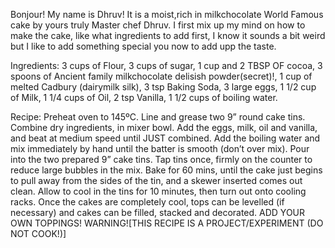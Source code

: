 Bonjour!
My name is Dhruv!
It is a moist,rich in milkchocolate World Famous cake by yours truly Master chef Dhruv.
I first mix up my mind on how to make the cake, like what ingredients to add first, I know it sounds a bit weird but I like to add something special you now to add upp the taste.

Ingredients: 3 cups of Flour, 3 cups of sugar, 1 cup and 2 TBSP OF cocoa, 3 spoons of Ancient family milkchocolate delisish powder(secret)!, 1 cup of melted Cadbury (dairymilk silk), 3 tsp Baking Soda, 3 large eggs, 1 1/2 cup of Milk, 1 1/4 cups of Oil, 2 tsp Vanilla, 1 1/2 cups of boiling water.

Recipe: Preheat oven to 145ºC. Line and grease two 9” round cake tins. Combine dry ingredients, in mixer bowl. Add the eggs, milk, oil and vanilla, and beat at medium speed until JUST combined. Add the boiling water and mix immediately by hand until the batter is smooth (don’t over mix). Pour into the two prepared 9” cake tins. Tap tins once, firmly on the counter to reduce large bubbles in the mix. Bake for 60 mins, until the cake just begins to pull away from the sides of the tin, and a skewer inserted comes out clean. Allow to cool in the tins for 10 minutes, then turn out onto cooling racks. Once the cakes are completely cool, tops can be levelled (if necessary) and cakes can be filled, stacked and decorated. ADD YOUR OWN TOPPINGS! WARNING![THIS RECIPE IS A PROJECT/EXPERIMENT (DO NOT COOK!)]
